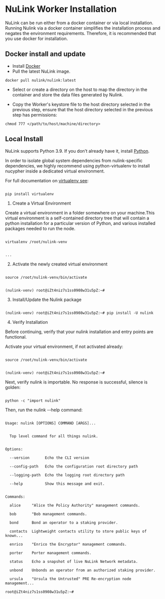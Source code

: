 # NuLink Worker Installation

NuLink can be run either from a docker container or via local installation. Running Nulink via a docker container simplifies the installation process and negates the environment requirements. Therefore, it is recommended that you use docker for installation.


## Docker install and update

* Install [Docker](https://docs.docker.com/get-docker/)  
* Pull the latest NuLink image.  

 ```shell
docker pull nulink/nulink:latest
 ```

* Select or create a directory on the host to map the directory in the container and store the data files generated by Nulink.

* Copy the Worker's keystore file to the host directory selected in the previous step, ensure that the host directory selected in the previous step has permissions:
```shell
chmod 777 </path/to/host/machine/directory>
```


## Local Install


NuLink supports Python 3.9. If you don’t already have it, install [Python](https://www.python.org/downloads/).


In order to isolate global system dependencies from nulink-specific dependencies, we highly recommend using python-virtualenv to install nucypher inside a dedicated virtual environment.


For full documentation on [virtualenv see](https://virtualenv.pypa.io/en/latest/):


```shell

pip install virtualenv

```


1. Create a Virtual Environment


Create a virtual environment in a folder somewhere on your machine.This virtual environment is a self-contained directory tree that will contain a python installation for a particular version of Python, and various installed packages needed to run the node.



```shell

virtualenv /root/nulink-venv


...

```


2. Activate the newly created virtual environment


```shell

source /root/nulink-venv/bin/activate


(nulink-venv) root@iZt4niz7s1ss0908w31u5pZ:~# 

```


3. Install/Update the Nulink package


```shell

(nulink-venv) root@iZt4niz7s1ss0908w31u5pZ:~# pip install -U nulink

```


4. Verify Installation


Before continuing, verify that your nulink installation and entry points are functional.


Activate your virtual environment, if not activated already:


```shell

source /root/nulink-venv/bin/activate


(nulink-venv) root@iZt4niz7s1ss0908w31u5pZ:~# 

```


Next, verify nulink is importable. No response is successful, silence is golden:


```shell

python -c "import nulink"

```


Then, run the nulink --help command:


```shell

Usage: nulink [OPTIONS] COMMAND [ARGS]...


  Top level command for all things nulink.


Options:

  --version       Echo the CLI version

  --config-path   Echo the configuration root directory path

  --logging-path  Echo the logging root directory path

  --help          Show this message and exit.


Commands:

  alice     "Alice the Policy Authority" management commands.

  bob       "Bob management commands.

  bond      Bond an operator to a staking provider.

  contacts  Lightweight contacts utility to store public keys of known...

  enrico    "Enrico the Encryptor" management commands.

  porter    Porter management commands.

  status    Echo a snapshot of live NuLink Network metadata.

  unbond    Unbonds an operator from an authorized staking provider.

  ursula    "Ursula the Untrusted" PRE Re-encryption node management...

root@iZt4niz7s1ss0908w31u5pZ:~# 

```


